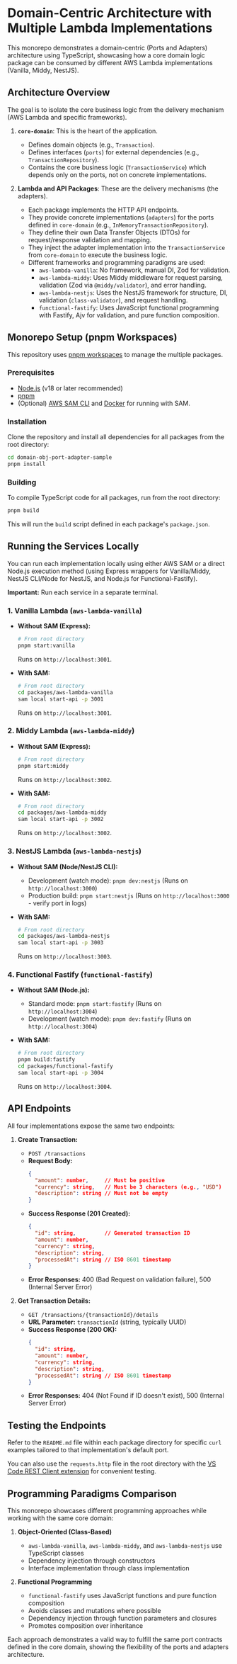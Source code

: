 # Domain-Centric Architecture with Multiple Lambda Implementations

This monorepo demonstrates a domain-centric (Ports and Adapters) architecture using TypeScript, showcasing how a core domain logic package can be consumed by different AWS Lambda implementations (Vanilla, Middy, NestJS).

## Architecture Overview

The goal is to isolate the core business logic from the delivery mechanism (AWS Lambda and specific frameworks).

1.  **`core-domain`**: This is the heart of the application.
    *   Defines domain objects (e.g., `Transaction`).
    *   Defines interfaces (`ports`) for external dependencies (e.g., `TransactionRepository`).
    *   Contains the core business logic (`TransactionService`) which depends only on the ports, not on concrete implementations.

2.  **Lambda and API Packages**: These are the delivery mechanisms (the adapters).
    *   Each package implements the HTTP API endpoints.
    *   They provide concrete implementations (`adapters`) for the ports defined in `core-domain` (e.g., `InMemoryTransactionRepository`).
    *   They define their own Data Transfer Objects (DTOs) for request/response validation and mapping.
    *   They inject the adapter implementation into the `TransactionService` from `core-domain` to execute the business logic.
    *   Different frameworks and programming paradigms are used:
        *   `aws-lambda-vanilla`: No framework, manual DI, Zod for validation.
        *   `aws-lambda-middy`: Uses Middy middleware for request parsing, validation (Zod via `@middy/validator`), and error handling.
        *   `aws-lambda-nestjs`: Uses the NestJS framework for structure, DI, validation (`class-validator`), and request handling.
        *   `functional-fastify`: Uses JavaScript functional programming with Fastify, Ajv for validation, and pure function composition.

## Monorepo Setup (pnpm Workspaces)

This repository uses [pnpm workspaces](https://pnpm.io/workspaces) to manage the multiple packages.

### Prerequisites

*   [Node.js](https://nodejs.org/) (v18 or later recommended)
*   [pnpm](https://pnpm.io/installation)
*   (Optional) [AWS SAM CLI](https://docs.aws.amazon.com/serverless-application-model/latest/developerguide/install-sam-cli.html) and [Docker](https://www.docker.com/get-started/) for running with SAM.

### Installation

Clone the repository and install all dependencies for all packages from the root directory:

```bash
cd domain-obj-port-adapter-sample
pnpm install
```

### Building

To compile TypeScript code for all packages, run from the root directory:

```bash
pnpm build
```

This will run the `build` script defined in each package's `package.json`.

## Running the Services Locally

You can run each implementation locally using either AWS SAM or a direct Node.js execution method (using Express wrappers for Vanilla/Middy, NestJS CLI/Node for NestJS, and Node.js for Functional-Fastify).

**Important:** Run each service in a separate terminal.

### 1. Vanilla Lambda (`aws-lambda-vanilla`)

*   **Without SAM (Express):**
    ```bash
    # From root directory
    pnpm start:vanilla
    ```
    Runs on `http://localhost:3001`.

*   **With SAM:**
    ```bash
    # From root directory
    cd packages/aws-lambda-vanilla
    sam local start-api -p 3001
    ```
    Runs on `http://localhost:3001`.

### 2. Middy Lambda (`aws-lambda-middy`)

*   **Without SAM (Express):**
    ```bash
    # From root directory
    pnpm start:middy
    ```
    Runs on `http://localhost:3002`.

*   **With SAM:**
    ```bash
    # From root directory
    cd packages/aws-lambda-middy
    sam local start-api -p 3002
    ```
    Runs on `http://localhost:3002`.

### 3. NestJS Lambda (`aws-lambda-nestjs`)

*   **Without SAM (Node/NestJS CLI):**
    *   Development (watch mode): `pnpm dev:nestjs` (Runs on `http://localhost:3000`)
    *   Production build: `pnpm start:nestjs` (Runs on `http://localhost:3000` - verify port in logs)

*   **With SAM:**
    ```bash
    # From root directory
    cd packages/aws-lambda-nestjs
    sam local start-api -p 3003
    ```
    Runs on `http://localhost:3003`.
    
### 4. Functional Fastify (`functional-fastify`)

*   **Without SAM (Node.js):**
    *   Standard mode: `pnpm start:fastify` (Runs on `http://localhost:3004`)
    *   Development (watch mode): `pnpm dev:fastify` (Runs on `http://localhost:3004`)

*   **With SAM:**
    ```bash
    # From root directory
    pnpm build:fastify
    cd packages/functional-fastify
    sam local start-api -p 3004
    ```
    Runs on `http://localhost:3004`.

## API Endpoints

All four implementations expose the same two endpoints:

1.  **Create Transaction:**
    *   `POST /transactions`
    *   **Request Body:**
        ```json
        {
          "amount": number,     // Must be positive
          "currency": string,   // Must be 3 characters (e.g., "USD")
          "description": string // Must not be empty
        }
        ```
    *   **Success Response (201 Created):**
        ```json
        {
          "id": string,         // Generated transaction ID
          "amount": number,
          "currency": string,
          "description": string,
          "processedAt": string // ISO 8601 timestamp
        }
        ```
    *   **Error Responses:** 400 (Bad Request on validation failure), 500 (Internal Server Error)

2.  **Get Transaction Details:**
    *   `GET /transactions/{transactionId}/details`
    *   **URL Parameter:** `transactionId` (string, typically UUID)
    *   **Success Response (200 OK):**
        ```json
        {
          "id": string,
          "amount": number,
          "currency": string,
          "description": string,
          "processedAt": string // ISO 8601 timestamp
        }
        ```
    *   **Error Responses:** 404 (Not Found if ID doesn't exist), 500 (Internal Server Error)

## Testing the Endpoints

Refer to the `README.md` file within each package directory for specific `curl` examples tailored to that implementation's default port.

You can also use the `requests.http` file in the root directory with the [VS Code REST Client extension](https://marketplace.visualstudio.com/items?itemName=humao.rest-client) for convenient testing.

## Programming Paradigms Comparison

This monorepo showcases different programming approaches while working with the same core domain:

1. **Object-Oriented (Class-Based)**
   * `aws-lambda-vanilla`, `aws-lambda-middy`, and `aws-lambda-nestjs` use TypeScript classes
   * Dependency injection through constructors
   * Interface implementation through class implementation

2. **Functional Programming**
   * `functional-fastify` uses JavaScript functions and pure function composition
   * Avoids classes and mutations where possible
   * Dependency injection through function parameters and closures
   * Promotes composition over inheritance

Each approach demonstrates a valid way to fulfill the same port contracts defined in the core domain, showing the flexibility of the ports and adapters architecture.
